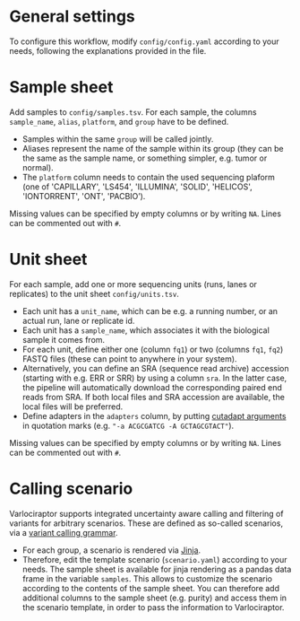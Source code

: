 
# General settings
To configure this workflow, modify ``config/config.yaml`` according to your needs, following the explanations provided in the file.

# Sample sheet

Add samples to `config/samples.tsv`. For each sample, the columns `sample_name`, `alias`, `platform`, and `group` have to be defined. 
* Samples within the same `group` will be called jointly. 
* Aliases represent the name of the sample within its group (they can be the same as the sample name, or something simpler, e.g. tumor or normal).
* The `platform` column needs to contain the used sequencing plaform (one of 'CAPILLARY', 'LS454', 'ILLUMINA', 'SOLID', 'HELICOS', 'IONTORRENT', 'ONT', 'PACBIO’).

Missing values can be specified by empty columns or by writing `NA`. Lines can be commented out with `#`.

# Unit sheet

For each sample, add one or more sequencing units (runs, lanes or replicates) to the unit sheet `config/units.tsv`.
* Each unit has a `unit_name`, which can be e.g. a running number, or an actual run, lane or replicate id.
* Each unit has a `sample_name`, which associates it with the biological sample it comes from.
* For each unit, define either one (column `fq1`) or two (columns `fq1`, `fq2`) FASTQ files (these can point to anywhere in your system). 
* Alternatively, you can define an SRA (sequence read archive) accession (starting with e.g. ERR or SRR) by using a column `sra`. In the latter case, the pipeline will automatically download the corresponding paired end reads from SRA. If both local files and SRA accession are available, the local files will be preferred.
* Define adapters in the `adapters` column, by putting [cutadapt arguments](https://cutadapt.readthedocs.org) in quotation marks (e.g. `"-a ACGCGATCG -A GCTAGCGTACT"`).

Missing values can be specified by empty columns or by writing `NA`. Lines can be commented out with `#`.

# Calling scenario

Varlociraptor supports integrated uncertainty aware calling and filtering of variants for arbitrary scenarios. These are defined as so-called scenarios, via a [variant calling grammar](https://varlociraptor.github.io/docs/calling#generic-variant-calling).
* For each group, a scenario is rendered via [Jinja](https://jinja.palletsprojects.com).
* Therefore, edit the template scenario (`scenario.yaml`) according to your needs. The sample sheet is available for jinja rendering as a pandas data frame in the variable `samples`. This allows to customize the scenario according to the contents of the sample sheet. You can therefore add additional columns to the sample sheet (e.g. purity) and access them in the scenario template, in order to pass the information to Varlociraptor.
